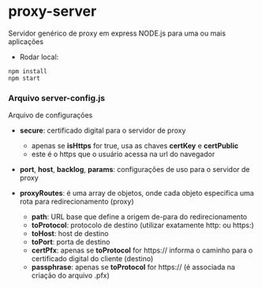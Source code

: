 # proxy-server

Servidor genérico de proxy em express NODE.js para uma ou mais aplicações

* Rodar local:
```
npm install
npm start
```

### Arquivo server-config.js

Arquivo de configurações

* **secure**: certificado digital para o servidor de proxy
    + apenas se **isHttps** for true, usa as chaves **certKey** e **certPublic**
    + este é o https que o usuário acessa na url do navegador

* **port**, **host**, **backlog**, **params**: configurações de uso para o servidor de proxy

* **proxyRoutes**: é uma array de objetos, onde cada objeto especifica uma rota para redirecionamento (proxy)
    + **path**: URL base que define a origem de-para do redirecionamento
    + **toProtocol**: protocolo de destino (utilizar exatamente http: ou https:)
    + **toHost**: host de destino
    + **toPort**: porta de destino
    + **certPfx**: apenas se **toProtocol** for https:// informa o caminho para o certificado digital do cliente (destino)
   	+ **passphrase**: apenas se **toProtocol** for https:// (é associada na criação do arquivo .pfx)

